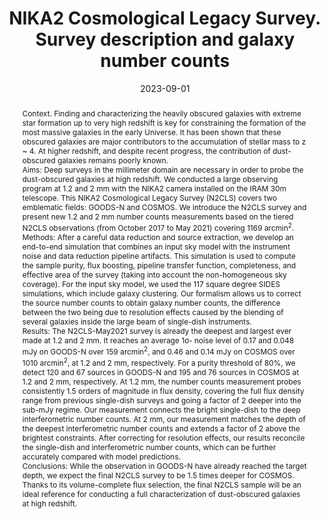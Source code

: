 ---
title: "NIKA2 Cosmological Legacy Survey. Survey description and galaxy number counts"
collection: "publications"
category: "co_papers"
permalink: /publications/2023A&A677A66B
link: https://ui.adsabs.harvard.edu/abs/2023A&A...677A..66B/abstract
date: 2023-09-01
venue: "Astronomy and Astrophysics"
citation: "Bing, L., Béthermin, M., Lagache, G., et al. (2023), Astronomy and Astrophysics, 677, A66."
abstract: "Context. Finding and characterizing the heavily obscured galaxies with extreme star formation up to very high redshift is key for constraining the formation of the most massive galaxies in the early Universe. It has been shown that these obscured galaxies are major contributors to the accumulation of stellar mass to z ~ 4. At higher redshift, and despite recent progress, the contribution of dust-obscured galaxies remains poorly known. <BR /> Aims: Deep surveys in the millimeter domain are necessary in order to probe the dust-obscured galaxies at high redshift. We conducted a large observing program at 1.2 and 2 mm with the NIKA2 camera installed on the IRAM 30m telescope. This NIKA2 Cosmological Legacy Survey (N2CLS) covers two emblematic fields: GOODS-N and COSMOS. We introduce the N2CLS survey and present new 1.2 and 2 mm number counts measurements based on the tiered N2CLS observations (from October 2017 to May 2021) covering 1169 arcmin<SUP>2</SUP>. <BR /> Methods: After a careful data reduction and source extraction, we develop an end-to-end simulation that combines an input sky model with the instrument noise and data reduction pipeline artifacts. This simulation is used to compute the sample purity, flux boosting, pipeline transfer function, completeness, and effective area of the survey (taking into account the non-homogeneous sky coverage). For the input sky model, we used the 117 square degree SIDES simulations, which include galaxy clustering. Our formalism allows us to correct the source number counts to obtain galaxy number counts, the difference between the two being due to resolution effects caused by the blending of several galaxies inside the large beam of single-dish instruments. <BR /> Results: The N2CLS-May2021 survey is already the deepest and largest ever made at 1.2 and 2 mm. It reaches an average 1σ- noise level of 0.17 and 0.048 mJy on GOODS-N over 159 arcmin<SUP>2</SUP>, and 0.46 and 0.14 mJy on COSMOS over 1010 arcmin<SUP>2</SUP>, at 1.2 and 2 mm, respectively. For a purity threshold of 80%, we detect 120 and 67 sources in GOODS-N and 195 and 76 sources in COSMOS at 1.2 and 2 mm, respectively. At 1.2 mm, the number counts measurement probes consistently 1.5 orders of magnitude in flux density, covering the full flux density range from previous single-dish surveys and going a factor of 2 deeper into the sub-mJy regime. Our measurement connects the bright single-dish to the deep interferometric number counts. At 2 mm, our measurement matches the depth of the deepest interferometric number counts and extends a factor of 2 above the brightest constraints. After correcting for resolution effects, our results reconcile the single-dish and interferometric number counts, which can be further accurately compared with model predictions. <BR /> Conclusions: While the observation in GOODS-N have already reached the target depth, we expect the final N2CLS survey to be 1.5 times deeper for COSMOS. Thanks to its volume-complete flux selection, the final N2CLS sample will be an ideal reference for conducting a full characterization of dust-obscured galaxies at high redshift."
---